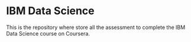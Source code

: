 # IBM Data Science
This is the repository where store all the assessment to complete the IBM Data Science course on Coursera.
